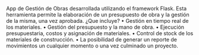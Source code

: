 App de Gestión de Obras desarrollada utilizando el framework Flask.
Esta herramienta permite la elaboración de un presupuesto de obra y la gestión de la misma, una vez aprobada. 
¿Que incluye?
•	Gestión en tiempo real de los materiales.
•	Gestión del presupuesto y la mano de obra.
•	Ejecución presupuestaria, costos y asignación de materiales.
•	Control de stock de los materiales de construcción.
•	La posibilidad de generar un reporte de movimientos un cualquier momento o una vez culminado un proyecto.
